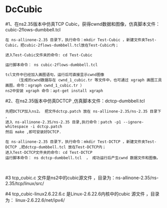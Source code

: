 # DcCubic
#1、在ns2.35版本中仿真TCP Cubic，获得cwnd数据和图像，仿真脚本文件：cubic-2flows-dumbbell.tcl

    在 ns-allinone-2.35 目录下，执行命令：mkdir Test-Cubic ，新建文件夹Test-Cubic，把cubic-2flows-dumbbell.tcl放在Test-Cubic内；
    
    进入Test-Cubic文件夹的命令: cd Test-Cubic
    
    运行脚本命令： ns cubic-2flows-dumbbell.tcl 
    
    tcl文件中已经加入画图语句，运行后可直接显示cwnd图像
         （生成的cwnd数据存在 cwnd_1_cubic.tr 等文件中，也可通过 xgraph 画图工具画图，命令：xgraph cwnd_1_cubic.tr ）
    ns2中安装 xgraph 命令：apt-get install xgraph

#2、在ns2.35版本中仿真DCTCP ,仿真脚本文件：dctcp-dumbbell.tcl
   
    先把DCTCP加入ns2。 把文件dctcp.patch 放在 ns-allinone-2.35/ns-2.35 目录下 ，
    进入 ns-allinone-2.35/ns-2.35 目录,执行命令：patch -p1 --ignore-whitespace -i dctcp.patch
    然后 make ,即可安装好DCTCP.
    
    在 ns-allinone-2.35 目录下，执行命令：mkdir Test-DCTCP ，新建文件夹Test-DCTCP ,把dctcp-dumbbell.tcl 放在Test-DCTCP内；
    进入Test-DCTCP文件夹的命令: cd Test-DCTCP
    运行脚本命令： ns dctcp-dumbbell.tcl  ， 成功运行后产生cwnd 数据文件和图像。
    
    

#3 tcp_cubic.c 文件是ns2中的cubic源文件 ，目录为：ns-allinone-2.35/ns-2.35/tcp/linux/src/ 

#4 tcp_cubic-linux2.6.22.6.c 是Linux-2.6.22.6内核中的cubic 源文件 ，目录为： linux-2.6.22.6/net/ipv4/
